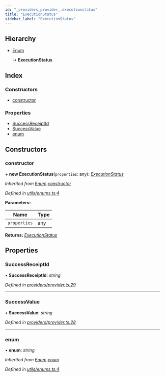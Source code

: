```yaml
---
id: "_providers_provider_.executionstatus"
title: "ExecutionStatus"
sidebar_label: "ExecutionStatus"
---
```


## Hierarchy

* [Enum](_utils_enums_.enum.md)

  ↳ **ExecutionStatus**

## Index

### Constructors

* [constructor](_providers_provider_.executionstatus.md#constructor)

### Properties

* [SuccessReceiptId](_providers_provider_.executionstatus.md#successreceiptid)
* [SuccessValue](_providers_provider_.executionstatus.md#successvalue)
* [enum](_providers_provider_.executionstatus.md#enum)

## Constructors

###  constructor

\+ **new ExecutionStatus**(`properties`: any): *[ExecutionStatus](_providers_provider_.executionstatus.md)*

*Inherited from [Enum](_utils_enums_.enum.md).[constructor](_utils_enums_.enum.md#constructor)*

*Defined in [utils/enums.ts:4](https://github.com/nearprotocol/nearlib/blob/f222a4e/src.ts/utils/enums.ts#L4)*

**Parameters:**

Name | Type |
------ | ------ |
`properties` | any |

**Returns:** *[ExecutionStatus](_providers_provider_.executionstatus.md)*

## Properties

###  SuccessReceiptId

• **SuccessReceiptId**: *string*

*Defined in [providers/provider.ts:29](https://github.com/nearprotocol/nearlib/blob/f222a4e/src.ts/providers/provider.ts#L29)*

___

###  SuccessValue

• **SuccessValue**: *string*

*Defined in [providers/provider.ts:28](https://github.com/nearprotocol/nearlib/blob/f222a4e/src.ts/providers/provider.ts#L28)*

___

###  enum

• **enum**: *string*

*Inherited from [Enum](_utils_enums_.enum.md).[enum](_utils_enums_.enum.md#enum)*

*Defined in [utils/enums.ts:4](https://github.com/nearprotocol/nearlib/blob/f222a4e/src.ts/utils/enums.ts#L4)*
